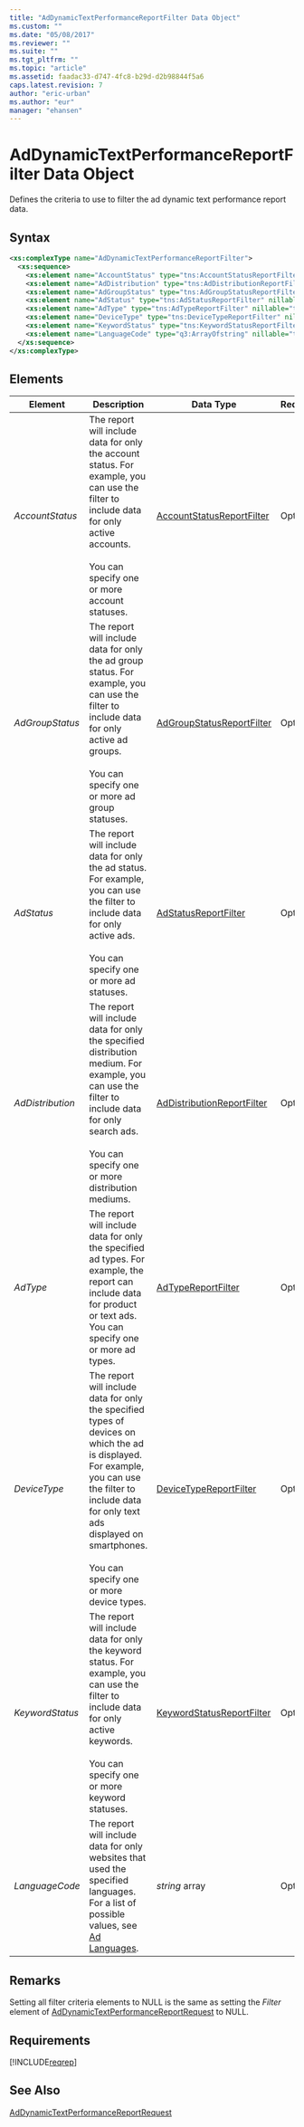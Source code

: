 ```yaml
---
title: "AdDynamicTextPerformanceReportFilter Data Object"
ms.custom: ""
ms.date: "05/08/2017"
ms.reviewer: ""
ms.suite: ""
ms.tgt_pltfrm: ""
ms.topic: "article"
ms.assetid: faadac33-d747-4fc8-b29d-d2b98844f5a6
caps.latest.revision: 7
author: "eric-urban"
ms.author: "eur"
manager: "ehansen"
---
```

# AdDynamicTextPerformanceReportFilter Data Object
Defines the criteria to use to filter the ad dynamic text performance report data.

## Syntax

```xml
<xs:complexType name="AdDynamicTextPerformanceReportFilter">
  <xs:sequence>
    <xs:element name="AccountStatus" type="tns:AccountStatusReportFilter" nillable="true" minOccurs="0"/>
    <xs:element name="AdDistribution" type="tns:AdDistributionReportFilter" nillable="true" minOccurs="0"/>
    <xs:element name="AdGroupStatus" type="tns:AdGroupStatusReportFilter" nillable="true" minOccurs="0"/>
    <xs:element name="AdStatus" type="tns:AdStatusReportFilter" nillable="true" minOccurs="0"/>
    <xs:element name="AdType" type="tns:AdTypeReportFilter" nillable="true" minOccurs="0"/>
    <xs:element name="DeviceType" type="tns:DeviceTypeReportFilter" nillable="true" minOccurs="0"/>
    <xs:element name="KeywordStatus" type="tns:KeywordStatusReportFilter" nillable="true" minOccurs="0"/>
    <xs:element name="LanguageCode" type="q3:ArrayOfstring" nillable="true" minOccurs="0" xmlns:q3="http://schemas.microsoft.com/2003/10/Serialization/Arrays"/>
  </xs:sequence>
</xs:complexType>
```

## <a name="Elements"></a>Elements

|Element|Description|Data Type|Required/Optional|
|-----------|---------------|-------------|---------------------|
|*AccountStatus*|The report will include data for only the account status. For example, you can use the filter to include data for only active accounts.<br /><br />You can specify one or more account statuses.|[AccountStatusReportFilter](../reporting-api/accountstatusreportfilter-value-set.md)|Optional|
|*AdGroupStatus*|The report will include data for only the ad group status. For example, you can use the filter to include data for only active ad groups.<br /><br />You can specify one or more ad group statuses.|[AdGroupStatusReportFilter](../reporting-api/adgroupstatusreportfilter-value-set.md)|Optional|
|*AdStatus*|The report will include data for only the ad status. For example, you can use the filter to include data for only active ads.<br /><br />You can specify one or more ad statuses.|[AdStatusReportFilter](../reporting-api/adstatusreportfilter-value-set.md)|Optional|
|*AdDistribution*|The report will include data for only the specified distribution medium. For example, you can use the filter to include data for only search ads.<br /><br />You can specify one or more distribution mediums.|[AdDistributionReportFilter](../reporting-api/addistributionreportfilter-value-set.md)|Optional|
|*AdType*|The report will include data for only the specified ad types. For example, the report can include data for product or text ads. You can specify one or more ad types.|[AdTypeReportFilter](../reporting-api/adtypereportfilter-value-set.md)|Optional|
|*DeviceType*|The report will include data for only the specified types of devices on which the ad is displayed. For example, you can use the filter to include data for only text ads displayed on smartphones.<br /><br />You can specify one or more device types.|[DeviceTypeReportFilter](../reporting-api/devicetypereportfilter-value-set.md)|Optional|
|*KeywordStatus*|The report will include data for only the keyword status. For example, you can use the filter to include data for only active keywords.<br /><br />You can specify one or more keyword statuses.|[KeywordStatusReportFilter](../reporting-api/keywordstatusreportfilter-value-set.md)|Optional|
|*LanguageCode*|The report will include data for only websites that used the specified languages. For a list of possible values, see [Ad Languages](https://msdn.microsoft.com/library/bing-ads-ad-languages.aspx).|*string* array|Optional|

## Remarks
Setting all filter criteria elements to NULL is the same as setting the *Filter* element of [AdDynamicTextPerformanceReportRequest](../reporting-api/addynamictextperformancereportrequest-data-object.md) to NULL.

## Requirements
[!INCLUDE[reqrep](../reporting-api/includes/reqrep.md)]
## See Also
[AdDynamicTextPerformanceReportRequest](../reporting-api/addynamictextperformancereportrequest-data-object.md)

